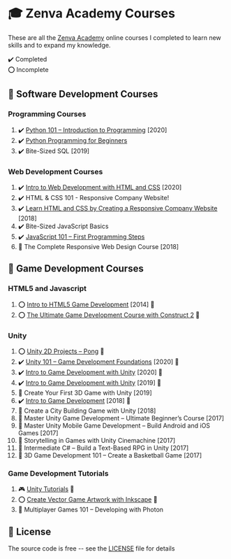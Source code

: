 # :mortar_board: Zenva Academy Courses

These are all the [Zenva Academy][zenva] online courses I completed to learn new skills and to expand my knowledge.

:heavy_check_mark: Completed  
:o: Incomplete

## :beginner: Software Development Courses

### Programming Courses

1. :heavy_check_mark: [Python 101 – Introduction to Programming](python-101-introduction-to-programming/) [2020]
2. :heavy_check_mark: [Python Programming for Beginners](python-programming-for-beginners/)
3. :heavy_check_mark: Bite-Sized SQL [2019]

### Web Development Courses

1. :heavy_check_mark: [Intro to Web Development with HTML and CSS](intro-web-development-with-html-css/) [2020]
2. :heavy_check_mark: HTML & CSS 101 - Responsive Company Website!
3. :heavy_check_mark: [Learn HTML and CSS by Creating a Responsive Company Website](creating-a-responsive-company-website-2018/) [2018]
4. :heavy_check_mark: Bite-Sized JavaScript Basics
5. :heavy_check_mark: [JavaScript 101 – First Programming Steps](https://academy.zenva.com/course/javascript-101-web-and-game-development-fundamentals/)
6. :construction: The Complete Responsive Web Design Course [2018]

## :beginner: Game Development Courses

### HTML5 and Javascript

1. :o: [Intro to HTML5 Game Development](https://github.com/learning-game-development/learning-javascript-game-development/tree/master/intro-to-html5-game-development) [2014] :rocket:
2. :o: [The Ultimate Game Development Course with Construct 2](https://github.com/learning-game-development/learning-construct-2-game-development/tree/master/ultimate-game-development-course) :rocket:

### Unity

1. :o: [Unity 2D Projects – Pong](https://gitlab.com/quest-for-game-dev/pong-games/unity-pong-game) :rocket:
2. :heavy_check_mark: [Unity 101 – Game Development Foundations](https://github.com/learning-game-development/learning-unity-game-development/tree/master/Zenva-GameDev-Academy-Unity-Courses) [2020] :rocket:
3. :heavy_check_mark: [Intro to Game Development with Unity](https://github.com/learning-game-development/learning-unity-game-development/tree/master/Zenva-GameDev-Academy-Unity-Courses) [2020] :rocket:
4. :heavy_check_mark: [Intro to Game Development with Unity](https://github.com/learning-game-development/learning-unity-game-development/tree/master/Zenva-GameDev-Academy-Unity-Courses) [2019] :rocket:
5. :construction: Create Your First 3D Game with Unity [2019]
6. :heavy_check_mark: [Intro to Game Development](https://github.com/learning-game-development/learning-unity-game-development/tree/master/Zenva-GameDev-Academy-Unity-Courses) [2018] :rocket:
7. :construction: Create a City Building Game with Unity [2018]
8. :construction: Master Unity Game Development – Ultimate Beginner’s Course [2017]
9. :construction: Master Unity Mobile Game Development – Build Android and iOS Games [2017]
10. :construction: Storytelling in Games with Unity Cinemachine [2017]
11. :construction: Intermediate C# – Build a Text-Based RPG in Unity [2017]
12. :construction: 3D Game Development 101 – Create a Basketball Game [2017]

### Game Development Tutorials

1. :video_game: [Unity Tutorials](https://github.com/learning-game-development/learning-unity-game-development/tree/master/Zenva-GameDev-Academy-Unity-Tutorials) :rocket:
2. :o: [Create Vector Game Artwork with Inkscape](https://github.com/learning-game-development/learning-game-development-tools/blob/master/learning-inkscape/create-vector-game-artwork) :rocket:
3. :construction: Multiplayer Games 101 – Developing with Photon

## :page_with_curl: License

The source code is free -- see the [LICENSE](LICENSE) file for details

[zenva]: https://academy.zenva.com/
